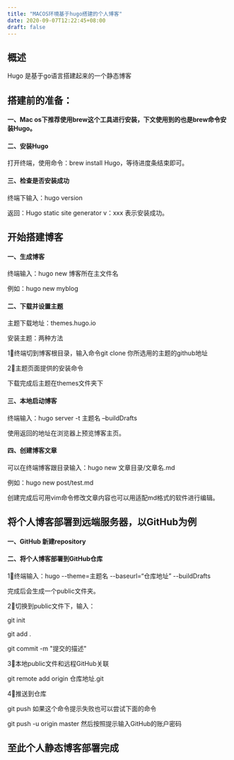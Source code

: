```yaml
---
title: "MACOS环境基于hugo搭建的个人博客"
date: 2020-09-07T12:22:45+08:00
draft: false
---
```


## 概述

Hugo 是基于go语言搭建起来的一个静态博客



## 搭建前的准备：

#### 一、Mac os下推荐使用brew这个工具进行安装，下文使用到的也是brew命令安装Hugo。



#### 二、安装Hugo

打开终端，使用命令：brew install Hugo，等待进度条结束即可。



#### 三、检查是否安装成功

终端下输入：hugo version

返回：Hugo static site generator v：xxx   表示安装成功。



## 开始搭建博客

#### 一、生成博客

终端输入：hugo new 博客所在主文件名

例如：hugo new myblog



#### 二、下载并设置主题

主题下载地址：themes.hugo.io

安装主题：两种方法

1⃣️终端切到博客根目录，输入命令git clone 你所选用的主题的github地址

2⃣️主题页面提供的安装命令

下载完成后主题在themes文件夹下

 

#### 三、本地启动博客

终端输入：hugo server -t 主题名 –buildDrafts

使用返回的地址在浏览器上预览博客主页。



#### 四、创建博客文章

可以在终端博客跟目录输入：hugo new 文章目录/文章名.md

例如：hugo new post/test.md

创建完成后可用vim命令修改文章内容也可以用适配md格式的软件进行编辑。



## 将个人博客部署到远端服务器，以GitHub为例

#### 一、GitHub 新建repository

#### 二、将个人博客部署到GitHub仓库

1⃣️终端输入：hugo --theme=主题名 --baseurl=“仓库地址” --buildDrafts

完成后会生成一个public文件夹。

2⃣️切换到public文件下，输入：

git init

git add .

git commit -m "提交的描述"

3⃣️本地public文件和远程GitHub关联

git remote add origin 仓库地址.git

4⃣️推送到仓库

git push 如果这个命令提示失败也可以尝试下面的命令

git push -u origin master 然后按照提示输入GitHub的账户密码



## 至此个人静态博客部署完成






